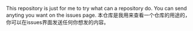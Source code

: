 This repository is just for me to try what can a repository do. You can send anyting you want on the issues page.
本仓库是我用来查看一个仓库的用途的，你可以在issues界面发送任何你想发的内容。
